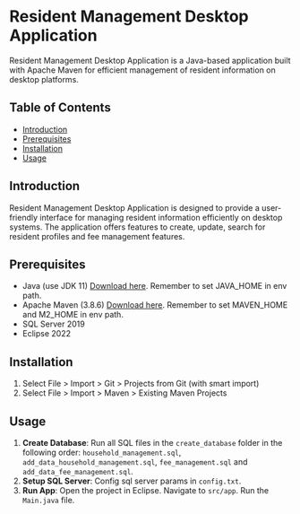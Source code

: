 # Resident Management Desktop Application

Resident Management Desktop Application is a Java-based application built with Apache Maven for efficient management of resident information on desktop platforms.

## Table of Contents

- [Introduction](#introduction)
- [Prerequisites](#prerequisites)
- [Installation](#installation)
- [Usage](#usage)

## Introduction

Resident Management Desktop Application is designed to provide a user-friendly interface for managing resident information efficiently on desktop systems. The application offers features to create, update, search for resident profiles and fee management features.

## Prerequisites

- Java (use JDK 11) [Download here](https://docs.aws.amazon.com/corretto/latest/corretto-11-ug/downloads-list.html). Remember to set JAVA_HOME in env path.
- Apache Maven (3.8.6) [Download here](https://maven.apache.org/download.cgi). Remember to set MAVEN_HOME and M2_HOME in env path.
- SQL Server 2019
- Eclipse 2022

## Installation

1. Select File > Import > Git > Projects from Git (with smart import)
2. Select File > Import > Maven > Existing Maven Projects

## Usage

1. **Create Database**: Run all SQL files in the `create_database` folder in the following order: `household_management.sql`, `add_data_household_management.sql`, `fee_management.sql`
and `add_data_fee_management.sql`.
2. **Setup SQL Server**: Config sql server params in `config.txt`.
3. **Run App**: Open the project in Eclipse. Navigate to `src/app`. Run the `Main.java` file.
